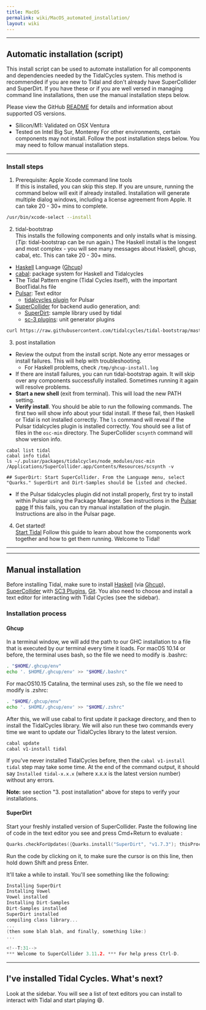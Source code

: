 ```yaml
---
title: MacOS
permalink: wiki/MacOS_automated_installation/
layout: wiki
---
```

------

## Automatic installation (script)

This install script can be used to automate installation for all components and dependencies needed by the TidalCycles system. This method is recommended if you are new to Tidal and don't already have SuperCollider and SuperDirt. If you have these or if you are well versed in managing command line installations, then use the manual installation steps below.

Please view the GitHub [README](https://github.com/tidalcycles/tidal-bootstrap) for details and information about supported OS versions.
- Silicon/M1: Validated on OSX Ventura
- Tested on Intel Big Sur, Monterey 
For other environments, certain components may not install. Follow the post installation steps below. You may need to follow manual installation steps. 

---
### Install steps
1. Prerequisite: Apple Xcode command line tools  
If this is installed, you can skip this step. If you are unsure, running the command below will exit if already installed. Installation will generate multiple dialog windows, including a license agreement from Apple. It can take 20 - 30+ mins to complete.

```bash
/usr/bin/xcode-select --install
```

2. tidal-bootstrap  
This installs the following components and only installs what is missing. (*Tip:* tidal-bootstrap can be run again.) The Haskell install is the longest and most complex - you will see many messages about Haskell, ghcup, cabal, etc. This can take 20 - 30+ mins.

- [Haskell](https://www.haskell.org/) Language ([Ghcup](https://www.haskell.org/ghcup/))
- [cabal](https://www.haskell.org/cabal/): package system for Haskell and Tidalcycles
- The Tidal Pattern engine (Tidal Cycles itself), with the important BootTidal.hs file
- [Pulsar](https://pulsar-edit.dev/): Text editor
    - [tidalcycles plugin](https://github.com/tidalcycles/pulsar-tidalcycles) for Pulsar
- [SuperCollider](https://supercollider.github.io/) for backend audio generation, and:
    - [SuperDirt](https://github.com/musikinformatik/SuperDirt): sample library used by tidal
    - [sc-3 plugins](https://github.com/supercollider/sc3-plugins): unit generator plugins

```bash
curl https://raw.githubusercontent.com/tidalcycles/tidal-bootstrap/master/tidal-bootstrap.command -sSf | sh
```

3. post installation  
- Review the output from the install script. Note any error messages or install failures. This will help with troubleshooting.
    - For Haskell problems, check `/tmp/ghcup-install.log`
- If there are install failures, you can run tidal-bootstrap again. It will skip over any components successfully installed. Sometimes running it again will resolve problems.
- **Start a new shell** (exit from terminal). This will load the new PATH setting.
- **Verify install**. You should be able to run the following commands. The first two will show info about your tidal install. If these fail, then Haskell or Tidal is not installed correctly. The `ls` command will reveal if the Pulsar tidalcycles plugin is installed correctly. You should see a list of files in the `osc-min` directory. The SuperCollider `scsynth` command will show version info.

```
cabal list tidal
cabal info tidal
ls ~/.pulsar/packages/tidalcycles/node_modules/osc-min
/Applications/SuperCollider.app/Contents/Resources/scsynth -v

## SuperDirt: Start SuperCollider. From the Language menu, select "Quarks." SuperDirt and Dirt-Samples should be listed and checked.
```
- If the Pulsar tidalcycles plugin did not install properly, first try to install within Pulsar using the Package Manager. See instructions in the [Pulsar page](/getting-started/editor/Pulsar.md) If this fails, you can try manual installation of the plugin. Instructions are also in the Pulsar page.

4. Get started!  
[Start Tidal](/getting-started/tidal_start.md) Follow this guide to learn about how the components work together and how to get them running. Welcome to Tidal!

------

------

## Manual installation

Before installing Tidal, make sure to install [Haskell](https://www.haskell.org/ghcup/) (via [Ghcup](https://www.haskell.org/ghcup/)), [SuperCollider](https://supercollider.github.io/downloads) with  [SC3 Plugins](https://supercollider.github.io/sc3-plugins/),   [Git](https://git-scm.com/). You also need to choose and install a text editor for interacting with Tidal Cycles (see the sidebar).

### Installation process

#### Ghcup

In a terminal window, we will add the path to our GHC installation to a
file that is executed by our terminal every time it loads. For macOS 10.14 or before, the terminal uses bash, so the file we need
to modify is .bashrc:
```bash
. "$HOME/.ghcup/env"
echo '. $HOME/.ghcup/env' >> "$HOME/.bashrc"
```
For macOS10.15 Catalina, the terminal uses zsh, so the file we need to
modify is .zshrc:
```bash
. "$HOME/.ghcup/env"
echo '. $HOME/.ghcup/env' >> "$HOME/.zshrc"
```
After this, we will use cabal to first update it package directory, and
then to install the TidalCycles library. We will also run these two
commands every time we want to update our TidalCycles library to the
latest version.
```bash
cabal update
cabal v1-install tidal
```
If you've never installed TidalCycles before, then the
`cabal v1-install tidal` step may take some time. At the end of the
command output, it should say `Installed tidal-x.x.x` (where x.x.x is
the latest version number) without any errors.

**Note:** see section "3. post installation" above for steps to verify your installations. 

#### SuperDirt

Start your freshly installed version of SuperCollider. Paste the following line of code in the text editor you see and press Cmd+Return to evaluate :

```c
Quarks.checkForUpdates({Quarks.install("SuperDirt", "v1.7.3"); thisProcess.recompile()})
```

Run the code by clicking on it, to make sure the cursor is on this line,
then hold down Shift and press Enter.

It'll take a while to install. You'll see something like the following:

```c
Installing SuperDirt
Installing Vowel
Vowel installed
Installing Dirt-Samples
Dirt-Samples installed
SuperDirt installed
compiling class library...
...
(then some blah blah, and finally, something like:)
...

<!--T:31-->
*** Welcome to SuperCollider 3.11.2. *** For help press Ctrl-D.
```

-----

## I've installed Tidal Cycles. What's next?

Look at the sidebar. You will see a list of text editors you can install to interact with Tidal and start playing :smile:.
